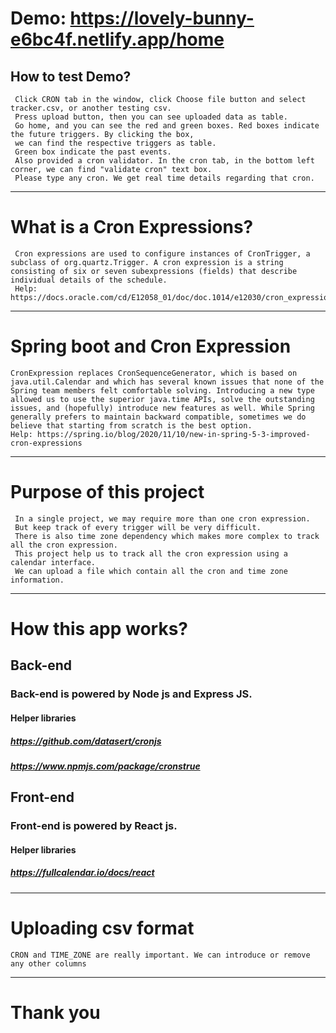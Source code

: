 # Demo: https://lovely-bunny-e6bc4f.netlify.app/home
## How to test Demo?
```
 Click CRON tab in the window, click Choose file button and select tracker.csv, or another testing csv.
 Press upload button, then you can see uploaded data as table.
 Go home, and you can see the red and green boxes. Red boxes indicate the future triggers. By clicking the box,
 we can find the respective triggers as table.
 Green box indicate the past events.
 Also provided a cron validator. In the cron tab, in the bottom left corner, we can find "validate cron" text box.
 Please type any cron. We get real time details regarding that cron.
```
---

# What is a Cron Expressions?
```
 Cron expressions are used to configure instances of CronTrigger, a subclass of org.quartz.Trigger. A cron expression is a string consisting of six or seven subexpressions (fields) that describe individual details of the schedule.
 Help: https://docs.oracle.com/cd/E12058_01/doc/doc.1014/e12030/cron_expressions.htm
```
---
# Spring boot and Cron Expression
```
CronExpression replaces CronSequenceGenerator, which is based on java.util.Calendar and which has several known issues that none of the Spring team members felt comfortable solving. Introducing a new type allowed us to use the superior java.time APIs, solve the outstanding issues, and (hopefully) introduce new features as well. While Spring generally prefers to maintain backward compatible, sometimes we do believe that starting from scratch is the best option.
Help: https://spring.io/blog/2020/11/10/new-in-spring-5-3-improved-cron-expressions
```
---
# Purpose of this project
```
 In a single project, we may require more than one cron expression.
 But keep track of every trigger will be very difficult.
 There is also time zone dependency which makes more complex to track all the cron expression.
 This project help us to track all the cron expression using a calendar interface.
 We can upload a file which contain all the cron and time zone information.
```
---

# How this app works?
## Back-end
### Back-end is powered by Node js and Express JS.
#### Helper libraries
##### https://github.com/datasert/cronjs
##### https://www.npmjs.com/package/cronstrue

## Front-end
### Front-end is powered by React js.
#### Helper libraries
##### https://fullcalendar.io/docs/react

---
# Uploading csv format
```
CRON and TIME_ZONE are really important. We can introduce or remove any other columns
```
---
# Thank you
